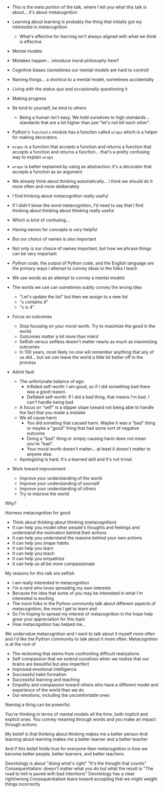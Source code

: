 - This is the meta portion of the talk, where I tell you what this talk is about... it's about metacognition
- Learning about learning is probably the thing that initially got my interested in metacognition
    - What's effective for learning isn't always aligned with what we *think* is effective
- Mental models
- Mistakes happen... introduce moral philosophy here?
- Cognitive biases (sometimes our mental models are hard to control)
- Naming things... a shortcut to a mental model, sometimes accidentally
- Living with the status quo and occasionally questioning it
- Making progress
- Be kind to yourself, be kind to others
    - Being a human isn't easy. We hold ourselves to high standards... standards that are a bit higher than just "let's not kill each other".

- Python's `functools` module has a function called `wraps` which is a helper for making decorators
- `wraps` is a function that accepts a function and returns a function that accepts a function and returns a function... that's a pretty confusing way to explain `wraps`
- `wraps` is better explained by using an abstraction: it's a decorator that accepts a function as an argument
- We already think about thinking automatically... I think we should do it more often and more deliberately
- I find thinking about metacognition really useful
- If I didn't know the *word* metacognition, I'd need to say that I find thinking about thinking about thinking really useful
- Which is kind of confusing...

- Having names for concepts is *very* helpful
- But our *choice* of names is also important
- Not only is our choice of names important, but how we phrase things can be very important
- Python code, the output of Python code, and the English language are the primary ways I attempt to convey ideas to the folks I teach
- We use words as an attempt to convey a mental models
- The words we use can sometimes subtly convey the wrong idea
    - "Let's update the list" but then we assign to a new list
    - "x contains 4"
    - "x is 4"

- Focus on outcomes
    - Stop focusing on your moral worth. Try to maximize the good in the world.
    - Outcomes matter a lot more than intent
    - Selfish versus selfless doesn't matter nearly as much as maximizing outcomes
    - In 100 years, most likely no one will remember anything that any of us did... but we *can* leave the world a little bit better off in the process
- Admit fault
    - The unfortunate balance of ego:
        - Inflated self-worth: I am good, so if I did something bad there was a good reason.
        - Deflated self-worth: If I did a bad thing, that means I'm bad. I can't handle being bad.
    - A focus on "self" is a slipper slope toward not being able to handle the fact that you made a mistake
    - We all cause harm
        - You did someting that caused harm. Maybe it was a "bad" thing or maybe a "good" thing that had some sort of negative outcome.
        - Doing a "bad" thing or simply causing harm does not mean you're "bad".
        - Your moral worth doesn't matter... at least it doesn't matter to anyone else.
    - Apologizing is hard. It's a learned skill and it's not trivial.
- Work toward improvement
    - Improve your understanding of the world
    - Improve your understanding of yourself
    - Improve your understanding of others
    - Try to improve the world


Why?

Harness metacognition for good

- Think about thinking about thinking (metacognition)
- It can help you model other people's thoughts and feelings and understand the motivation behind their actions
- It can help you understand the reasons behind your own actions
- It can help you shape habits
- It can help you learn
- It can help you teach
- It can help you empathize
- It can help us all be more compassionate

My reasons for this talk are selfish

- I am really interested in metacognition
- I'm a nerd who loves spreading my own interests
- Because the idea that some of you may be interested in what *I'm* interested is exciting
- The more folks in the Python community talk about different aspects of metacognition, the more I get to learn and 
- So I'm hoping to spread my interest of metacognition in the hope help grow your appreciation for this topic
- How metacognition has helped me...

We undervalue metacognition and I want to talk about it myself more often and I'd like the Python community to talk about it more often. Metacognition is at the root of

- The reckoning that stems from confronting difficult realizations
- Self-compassion that we extend ourselves when we realize that our brains are beautiful but also imperfect
- Improved emotional intelligence
- Successful habit formation
- Successful learning and teaching
- Empathy and compassion toward others who have a different model and experience of the world than we do
- Our emotions, including the uncomfortable ones

Naming a thing can be powerful.

You're thinking in terms of mental models all the time, both implicit and explicit ones. You convey meaning through words and you make an impact through actions.



My belief is that thinking about thinking makes me a better person
And learning about learning makes me a better learner and a better teacher

And if this belief holds true for everyone then metacognition is how we become better people, better learners, and better teachers.


Deontology is about "doing what's right"
"It's the thought that counts"
Consequentialism: doesn't matter what you do but what the result is
"The road to hell is paved with bad intentions"
Deontology has a clear right/wrong
Consequentialism leans toward accepting that we might weight things incorrectly
